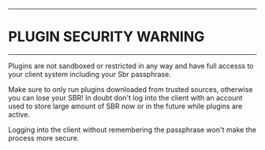 ----
# PLUGIN SECURITY WARNING #

----
Plugins are not sandboxed or restricted in any way and have full accesss
to your client system including your Sbr passphrase.

Make sure to only run plugins downloaded from trusted sources, otherwise
you can lose your SBR! In doubt don't log into the client with an account
used to store large amount of SBR now or in the future while plugins
are active.

Logging into the client without remembering the passphrase won't make
the process more secure.